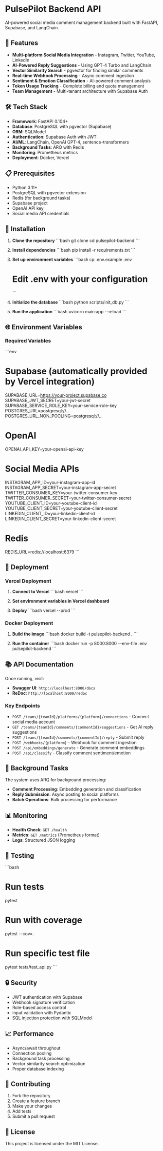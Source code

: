 # PulsePilot Backend API

AI-powered social media comment management backend built with FastAPI, Supabase, and LangChain.

## 🚀 Features

- **Multi-platform Social Media Integration** - Instagram, Twitter, YouTube, LinkedIn
- **AI-Powered Reply Suggestions** - Using GPT-4 Turbo and LangChain
- **Vector Similarity Search** - pgvector for finding similar comments
- **Real-time Webhook Processing** - Async comment ingestion
- **Sentiment & Emotion Classification** - AI-powered comment analysis
- **Token Usage Tracking** - Complete billing and quota management
- **Team Management** - Multi-tenant architecture with Supabase Auth

## 🛠 Tech Stack

- **Framework**: FastAPI 0.104+
- **Database**: PostgreSQL with pgvector (Supabase)
- **ORM**: SQLModel
- **Authentication**: Supabase Auth with JWT
- **AI/ML**: LangChain, OpenAI GPT-4, sentence-transformers
- **Background Tasks**: ARQ with Redis
- **Monitoring**: Prometheus metrics
- **Deployment**: Docker, Vercel

## 📋 Prerequisites

- Python 3.11+
- PostgreSQL with pgvector extension
- Redis (for background tasks)
- Supabase project
- OpenAI API key
- Social media API credentials

## 🔧 Installation

1. **Clone the repository**
   \`\`\`bash
   git clone <repository-url>
   cd pulsepilot-backend
   \`\`\`

2. **Install dependencies**
   \`\`\`bash
   pip install -r requirements.txt
   \`\`\`

3. **Set up environment variables**
   \`\`\`bash
   cp .env.example .env
   # Edit .env with your configuration
   \`\`\`

4. **Initialize the database**
   \`\`\`bash
   python scripts/init_db.py
   \`\`\`

5. **Run the application**
   \`\`\`bash
   uvicorn main:app --reload
   \`\`\`

## 🌐 Environment Variables

### Required Variables

\`\`\`env
# Supabase (automatically provided by Vercel integration)
SUPABASE_URL=https://your-project.supabase.co
SUPABASE_JWT_SECRET=your-jwt-secret
SUPABASE_SERVICE_ROLE_KEY=your-service-role-key
POSTGRES_URL=postgresql://...
POSTGRES_URL_NON_POOLING=postgresql://...

# OpenAI
OPENAI_API_KEY=your-openai-api-key

# Social Media APIs
INSTAGRAM_APP_ID=your-instagram-app-id
INSTAGRAM_APP_SECRET=your-instagram-app-secret
TWITTER_CONSUMER_KEY=your-twitter-consumer-key
TWITTER_CONSUMER_SECRET=your-twitter-consumer-secret
YOUTUBE_CLIENT_ID=your-youtube-client-id
YOUTUBE_CLIENT_SECRET=your-youtube-client-secret
LINKEDIN_CLIENT_ID=your-linkedin-client-id
LINKEDIN_CLIENT_SECRET=your-linkedin-client-secret

# Redis
REDIS_URL=redis://localhost:6379
\`\`\`

## 🚀 Deployment

### Vercel Deployment

1. **Connect to Vercel**
   \`\`\`bash
   vercel
   \`\`\`

2. **Set environment variables in Vercel dashboard**

3. **Deploy**
   \`\`\`bash
   vercel --prod
   \`\`\`

### Docker Deployment

1. **Build the image**
   \`\`\`bash
   docker build -t pulsepilot-backend .
   \`\`\`

2. **Run the container**
   \`\`\`bash
   docker run -p 8000:8000 --env-file .env pulsepilot-backend
   \`\`\`

## 📚 API Documentation

Once running, visit:
- **Swagger UI**: `http://localhost:8000/docs`
- **ReDoc**: `http://localhost:8000/redoc`

### Key Endpoints

- `POST /teams/{teamId}/platforms/{platform}/connections` - Connect social media account
- `GET /teams/{teamId}/comments/{commentId}/suggestions` - Get AI reply suggestions
- `POST /teams/{teamId}/comments/{commentId}/reply` - Submit reply
- `POST /webhooks/{platform}` - Webhook for comment ingestion
- `POST /api/embeddings/generate` - Generate comment embeddings
- `POST /api/classify` - Classify comment sentiment/emotion

## 🔄 Background Tasks

The system uses ARQ for background processing:

- **Comment Processing**: Embedding generation and classification
- **Reply Submission**: Async posting to social platforms
- **Batch Operations**: Bulk processing for performance

## 📊 Monitoring

- **Health Check**: `GET /health`
- **Metrics**: `GET /metrics` (Prometheus format)
- **Logs**: Structured JSON logging

## 🧪 Testing

\`\`\`bash
# Run tests
pytest

# Run with coverage
pytest --cov=.

# Run specific test file
pytest tests/test_api.py
\`\`\`

## 🔒 Security

- JWT authentication with Supabase
- Webhook signature verification
- Role-based access control
- Input validation with Pydantic
- SQL injection protection with SQLModel

## 📈 Performance

- Async/await throughout
- Connection pooling
- Background task processing
- Vector similarity search optimization
- Proper database indexing

## 🤝 Contributing

1. Fork the repository
2. Create a feature branch
3. Make your changes
4. Add tests
5. Submit a pull request

## 📄 License

This project is licensed under the MIT License.
